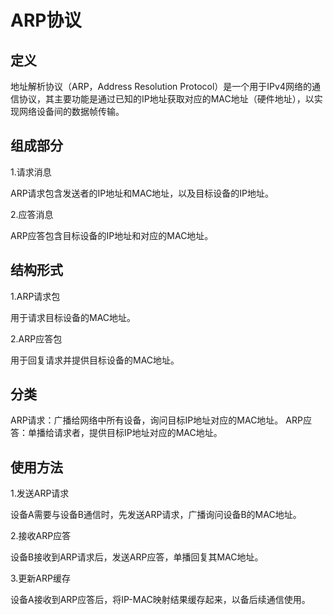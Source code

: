 # ARP协议

## 定义

地址解析协议（ARP，Address Resolution Protocol）是一个用于IPv4网络的通信协议，其主要功能是通过已知的IP地址获取对应的MAC地址（硬件地址），以实现网络设备间的数据帧传输。

## 组成部分

1.请求消息

ARP请求包含发送者的IP地址和MAC地址，以及目标设备的IP地址。

2.应答消息

ARP应答包含目标设备的IP地址和对应的MAC地址。



## 结构形式

1.ARP请求包

用于请求目标设备的MAC地址。

2.ARP应答包

用于回复请求并提供目标设备的MAC地址。



## 分类

ARP请求：广播给网络中所有设备，询问目标IP地址对应的MAC地址。
ARP应答：单播给请求者，提供目标IP地址对应的MAC地址。

## 使用方法

1.发送ARP请求

设备A需要与设备B通信时，先发送ARP请求，广播询问设备B的MAC地址。

2.接收ARP应答

设备B接收到ARP请求后，发送ARP应答，单播回复其MAC地址。

3.更新ARP缓存

设备A接收到ARP应答后，将IP-MAC映射结果缓存起来，以备后续通信使用。